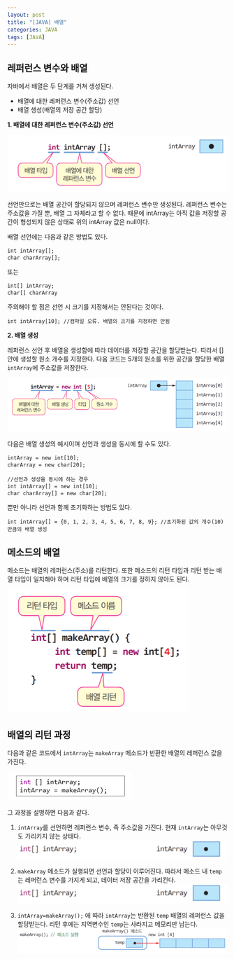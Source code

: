 ```yaml
---
layout: post
title: "[JAVA] 배열"
categories: JAVA
tags: [JAVA]
---
```


## **레퍼런스 변수와 배열**  
  
  
자바에서 배열은 두 단계를 거쳐 생성된다.
  - 배열에 대한 레퍼런스 변수(주소값) 선언
  - 배열 생성(배열의 저장 공간 할당)  
 
 
  
**1. 배열에 대한 레퍼런스 변수(주소값) 선언**

![image1](/assets/images/JavaImages/3.png)

   선언만으로는 배열 공간이 할당되지 않으며 레퍼런스 변수만 생성된다. 레퍼런스 변수는 주소값을 가질 뿐, 배열 그 자체라고 할 수 없다. 
  때문에 intArray는 아직 값을 저장할 공간이 형성되지 않은 상태로 위의 intArray 값은 null이다.  
  
   배열 선언에는 다음과 같은 방법도 있다.
  
    int intArray[];  
    char charArray[];
  
   또는
  
    int[] intArray;  
    char[] charArray
   
   주의해야 할 점은 선언 시 크기를 지정해서는 안된다는 것이다.
  
    int intArray[10]; //컴파일 오류. 배열의 크기를 지정하면 안됨  
    
  
**2. 배열 생성**  

   레퍼런스 선언 후 배열을 생성함에 따라 데이터를 저장할 공간을 할당받는다. 따라서 [] 안에 생성할 원소 개수를 지정한다. 
  다음 코드는 5개의 원소를 위한 공간을 할당한 배열 `intArray`에 주소값을 저장한다. 
  
  ![image2](/assets/images/JavaImages/6.png) 
  
   다음은 배열 생성의 예시이며 선언과 생성을 동시에 할 수도 있다.
  
    intArray = new int[10];  
    charArray = new char[20];  
  
    //선언과 생성을 동시에 하는 경우  
    int intArray[] = new int[10];  
    char charArray[] = new char[20];  
  
   뿐만 아니라 선언과 함께 초기화하는 방법도 있다.
  
    int intArray[] = {0, 1, 2, 3, 4, 5, 6, 7, 8, 9}; //초기화된 값의 개수(10)만큼의 배열 생성  
  
  
  
  ## **메소드의 배열**
  
   메소드는 배열의 레퍼런스(주소)를 리턴한다. 또한 메소드의 리턴 타입과 리턴 받는 배열 타입이 일치해야 하며 리턴 타입에 배열의 크기를 정하지 않아도 된다.
  
  ![image4](/assets/images/JavaImages/9.png) 
  
  
   ## **배열의 리턴 과정**
   
   다음과 같은 코드에서 `intArray`는 `makeArray` 메소드가 반환한 배열의 레퍼런스 값을 가진다.  
  
  ![image5](/assets/images/JavaImages/10.png) 
  
   그 과정을 설명하면 다음과 같다.
  
  1. `intArray`를 선언하면 레퍼런스 변수, 즉 주소값을 가진다. 현재 `intArray`는 아무것도 가리키지 않는 상태다.
    ![image6](/assets/images/JavaImages/11.png)
   
  2. `makeArray` 메소드가 실행되면 선언과 할당이 이루어진다. 따라서 메소드 내 `temp`는 레퍼런스 변수를 가지게 되고, 데이터 저장 공간을 가리킨다.
    ![image7](/assets/images/JavaImages/11.png)
    
  3. `intArray=makeArray();` 에 따라 `intArray`는 반환된 `temp` 배열의 레퍼런스 값을 할당받는다. 리턴 후에는 지역변수인 `temp`는 사라지고 메모리만 남는다.
    ![image8](/assets/images/JavaImages/12.png)
    
    
  
